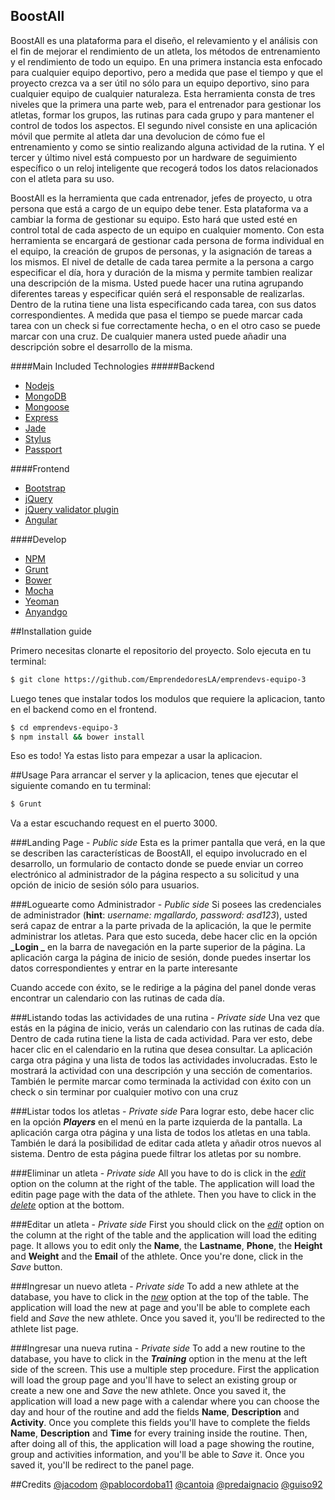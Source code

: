 BoostAll
-------------


BoostAll es una plataforma para el diseño, el relevamiento y el análisis con el fin de mejorar el rendimiento de un atleta, los métodos de entrenamiento y el rendimiento de todo un equipo.
En una primera instancia esta enfocado para cualquier equipo deportivo, pero a medida que pase el tiempo y que el proyecto crezca va a ser útil no sólo para un equipo deportivo, sino para cualquier equipo de cualquier naturaleza.
Esta herramienta consta de tres niveles que la primera una parte web, para el entrenador para gestionar los atletas, formar los grupos, las rutinas para cada grupo y para mantener el control de todos los aspectos.
El segundo nivel consiste en una aplicación móvil que permite al atleta dar una devolucion de cómo fue el entrenamiento y como se sintio realizando alguna actividad de la rutina.
Y el tercer y último nivel está compuesto por un hardware de seguimiento específico o un reloj inteligente que recogerá todos los datos relacionados con el atleta para su uso.

BoostAll es la herramienta que cada entrenador, jefes de proyecto, u otra persona que está a cargo de un equipo debe tener.
Esta plataforma va a cambiar la forma de gestionar su equipo. Esto hará que usted esté en control total de cada aspecto de un equipo en cualquier momento.
Con esta herramienta se encargará de gestionar cada persona de forma individual en el equipo, la creación de grupos de personas, y la asignación de tareas a los mismos.
El nivel de detalle de cada tarea permite a la persona a cargo especificar el día, hora y duración de la misma y permite tambien realizar una descripción de la misma. Usted puede hacer una rutina agrupando diferentes tareas y especificar quién será el responsable de realizarlas.
Dentro de la rutina tiene una lista especificando cada tarea, con sus datos correspondientes. A medida que pasa el tiempo se puede marcar cada tarea con un check si fue correctamente hecha, o en el otro caso se puede marcar con una cruz. De cualquier manera usted puede añadir una descripción sobre el desarrollo de la misma.


####Main Included Technologies
#####Backend
- [Nodejs](https://nodejs.org/)
- [MongoDB](https://www.mongodb.org/)
- [Mongoose](http://mongoosejs.com/)
- [Express](http://expressjs.com/es/)
- [Jade](http://jade-lang.com/)
- [Stylus](https://learnboost.github.io/stylus/)
- [Passport](http://passportjs.org/)

####Frontend
- [Bootstrap](http://getbootstrap.com/)
- [jQuery](https://jquery.com/)
- [jQuery validator plugin](http://jqueryvalidation.org/)
- [Angular](https://angularjs.org/)

####Develop
- [NPM](https://www.npmjs.com/)
- [Grunt](http://gruntjs.com/)
- [Bower](http://bower.io/)
- [Mocha](http://mochajs.org/)
- [Yeoman](http://yeoman.io/)
- [Anyandgo](http://anyandgo.io/)

##Installation guide

Primero necesitas clonarte el repositorio del proyecto. Solo ejecuta en tu terminal:
```bash
$ git clone https://github.com/EmprendedoresLA/emprendevs-equipo-3
```

Luego tenes que instalar todos los modulos que requiere la aplicacion, tanto en el backend como en el frontend.
```bash
$ cd emprendevs-equipo-3
$ npm install && bower install
```

Eso es todo! Ya estas listo para empezar a usar la aplicacion.

##Usage
Para arrancar el server y la aplicacion, tenes que ejecutar el siguiente comando en tu terminal:

```bash
$ Grunt
```

Va a estar escuchando request en el puerto 3000.

###Landing Page  - *Public side*
Esta es la primer pantalla que verá, en la que se describen las características de BoostAll, el equipo involucrado en el desarrollo, un formulario de contacto donde se puede enviar un correo electrónico al administrador de la página respecto a su solicitud y una opción de inicio de sesión sólo para usuarios.

###Loguearte como Administrador - *Public side*
Si posees las credenciales de administrador (**hint**: *username: mgallardo, password: asd123*), usted será capaz de entrar a la parte privada de la aplicación, la que le permite administrar los atletas. Para que esto suceda, debe hacer clic en la opción **_Login _** en la barra de navegación en la parte superior de la página. La aplicación carga la página de inicio de sesión, donde puedes insertar los datos correspondientes y entrar en la parte interesante

Cuando accede con éxito, se le redirige a la página del panel donde veras encontrar un calendario con las rutinas de cada día.

###Listando todas las actividades de una rutina - *Private side*
Una vez que estás en la página de inicio, verás un calendario con las rutinas de cada día. Dentro de cada rutina tiene la lista de cada actividad. Para ver esto, debe hacer clic en el calendario en la rutina que desea consultar. La aplicación carga otra página y una lista de todos las actividades involucradas. Esto le mostrará la actividad con una descripción y una sección de comentarios. También le permite marcar como terminada la actividad con éxito con un check o sin terminar por cualquier motivo con una cruz

###Listar todos los atletas - *Private side*
Para lograr esto, debe hacer clic en la opción **_Players_** en el menú en la parte izquierda de la pantalla. La aplicación carga otra página y una lista de todos los atletas en una tabla. También le dará la posibilidad de editar cada atleta y añadir otros nuevos al sistema.
Dentro de esta página puede filtrar los atletas por su nombre.


###Eliminar un atleta - *Private side*
All you have to do is click in the *[edit]()* option on the column at the right of the table. The application will load the editin page page with the data of the athlete. Then you have to click in the *[delete]()* option at the bottom.

###Editar un atleta - *Private side*
First you should click on the *[edit]()* option on the column at the right of the table and the application will load the editing page. It allows you to edit only the **Name**, the **Lastname**, **Phone**, the **Height** and **Weight** and the **Email** of the athlete. Once you're done, click in the *Save* button.

###Ingresar un nuevo atleta - *Private side*
To add a new athlete at the database, you have to click in the *[new]()* option at the top of the table. The application will load the new at page and you'll be able to complete each field and *Save* the new athlete. Once you saved it, you'll  be redirected to the athlete list page.

###Ingresar una nueva rutina - *Private side*
To add a new routine to the database, you have to click in the **_Training_** option in the menu at the left side of the screen. This use a multiple step procedure. 
First the application will load the group page and you'll have to select an existing group or create a new one and *Save* the new athlete. Once you saved it, the application will load a new page with a calendar where you can choose the day and hour of the routine and add the fields **Name**, **Description** and **Activity**. Once you complete this fields you'll have to complete the fields **Name**, **Description** and **Time** for every training inside the routine. Then, after doing all of this, the application will load a page showing the routine, group and activities information, and you'll be able to *Save* it. Once you saved it, you'll be redirect to the panel page.




##Credits
[@jacodom](https://twitter.com/jacodom)
[@pablocordoba11](https://twitter.com/pablo_tico)
[@cantoia](https://facebook.com/noel.cantoia)
[@predaignacio](https://facebook.com/ignaciopreda)
[@guiso92](https://facebook.com/emilio.guisolfo)
